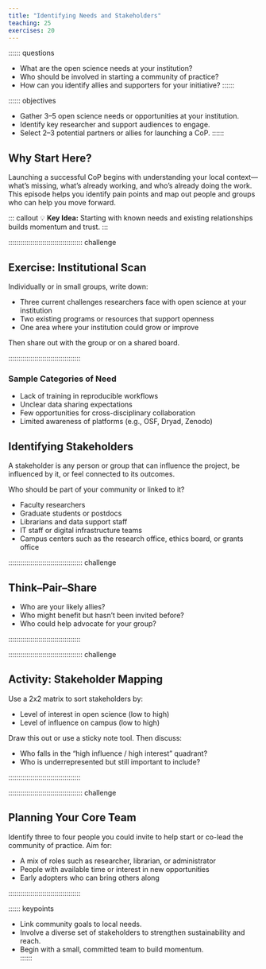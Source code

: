 ```yaml
---
title: "Identifying Needs and Stakeholders"
teaching: 25
exercises: 20
---
```


:::::: questions
- What are the open science needs at your institution?
- Who should be involved in starting a community of practice?
- How can you identify allies and supporters for your initiative?
::::::

:::::: objectives
- Gather 3–5 open science needs or opportunities at your institution.
- Identify key researcher and support audiences to engage.
- Select 2–3 potential partners or allies for launching a CoP.
::::::

## Why Start Here?

Launching a successful CoP begins with understanding your local context—what’s missing, what’s already working, and who’s already doing the work. This episode helps you identify pain points and map out people and groups who can help you move forward.

::: callout
💡 **Key Idea:** Starting with known needs and existing relationships builds momentum and trust.
:::

::::::::::::::::::::::::::::::::::::: challenge

## Exercise: Institutional Scan  

Individually or in small groups, write down:  
- Three current challenges researchers face with open science at your institution  
- Two existing programs or resources that support openness  
- One area where your institution could grow or improve  

Then share out with the group or on a shared board.

::::::::::::::::::::::::::::::::::::

### Sample Categories of Need
- Lack of training in reproducible workflows
- Unclear data sharing expectations
- Few opportunities for cross-disciplinary collaboration
- Limited awareness of platforms (e.g., OSF, Dryad, Zenodo)

## Identifying Stakeholders

A stakeholder is any person or group that can influence the project, be influenced by it, or feel connected to its outcomes.  

Who should be part of your community or linked to it?  

- Faculty researchers  
- Graduate students or postdocs  
- Librarians and data support staff  
- IT staff or digital infrastructure teams  
- Campus centers such as the research office, ethics board, or grants office

::::::::::::::::::::::::::::::::::::: challenge

## Think–Pair–Share  

- Who are your likely allies?  
- Who might benefit but hasn’t been invited before?  
- Who could help advocate for your group?  

::::::::::::::::::::::::::::::::::::

::::::::::::::::::::::::::::::::::::: challenge

## Activity: Stakeholder Mapping  

Use a 2x2 matrix to sort stakeholders by:  
- Level of interest in open science (low to high)  
- Level of influence on campus (low to high)  

Draw this out or use a sticky note tool. Then discuss:  
- Who falls in the “high influence / high interest” quadrant?  
- Who is underrepresented but still important to include?  

::::::::::::::::::::::::::::::::::::

::::::::::::::::::::::::::::::::::::: challenge

## Planning Your Core Team  

Identify three to four people you could invite to help start or co-lead the community of practice. Aim for:  
- A mix of roles such as researcher, librarian, or administrator  
- People with available time or interest in new opportunities  
- Early adopters who can bring others along  

::::::::::::::::::::::::::::::::::::

:::::: keypoints
- Link community goals to local needs.  
- Involve a diverse set of stakeholders to strengthen sustainability and reach.  
- Begin with a small, committed team to build momentum.  
::::::
